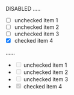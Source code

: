 DISABLED
.....

- [ ] unchecked item 1
- [ ] unchecked item 2
- [ ] unchecked item 3
- [x] checked item 4

......

<ul class="contains-task-list">
<li class="task-list-item"><input class="task-list-item-checkbox" type="checkbox" disabled=""> unchecked item 1</li>
<li class="task-list-item"><input class="task-list-item-checkbox" type="checkbox" disabled=""> unchecked item 2</li>
<li class="task-list-item"><input class="task-list-item-checkbox" type="checkbox" disabled=""> unchecked item 3</li>
<li class="task-list-item"><input class="task-list-item-checkbox" type="checkbox" disabled="" checked=""> checked item 4</li>
</ul>
